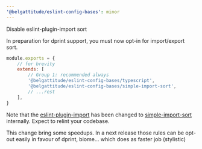 ```yaml
---
'@belgattitude/eslint-config-bases': minor
---
```


Disable eslint-plugin-import sort

In preparation for dprint support, you must now opt-in for import/export sort. 

```js
module.exports = {
    // for brevity
    extends: [
        // Group 1: recommended always
        '@belgattitude/eslint-config-bases/typescript',
        '@belgattitude/eslint-config-bases/simple-import-sort',
        // ...rest
    ],
}
```

Note that the [eslint-plugin-import](https://github.com/import-js/eslint-plugin-import) has been changed to [simple-import-sort](https://github.com/lydell/eslint-plugin-simple-import-sort)
internally. Expect to relint your codebase.

This change bring some speedups. In a next release those rules can be opt-out
easily in favour of dprint, biome... which does as faster job (stylistic)

